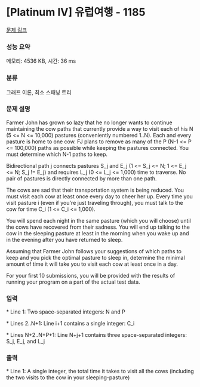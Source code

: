 # [Platinum IV] 유럽여행 - 1185 

[문제 링크](https://www.acmicpc.net/problem/1185) 

### 성능 요약

메모리: 4536 KB, 시간: 36 ms

### 분류

그래프 이론, 최소 스패닝 트리

### 문제 설명

<p>Farmer John has grown so lazy that he no longer wants to continue maintaining the cow paths that currently provide a way to visit each of his N (5 <= N <= 10,000) pastures (conveniently numbered 1..N). Each and every pasture is home to one cow. FJ plans to remove as many of the P (N-1 <= P <= 100,000) paths as possible while keeping the pastures connected. You must determine which N-1 paths to keep.</p>

<p>Bidirectional path j connects pastures S_j and E_j (1 <= S_j <= N; 1 <= E_j <= N; S_j != E_j) and requires L_j (0 <= L_j <= 1,000) time to traverse. No pair of pastures is directly connected by more than one path.</p>

<p>The cows are sad that their transportation system is being reduced. You must visit each cow at least once every day to cheer her up. Every time you visit pasture i (even if you're just traveling through), you must talk to the cow for time C_i (1 <= C_i <= 1,000).</p>

<p>You will spend each night in the same pasture (which you will choose) until the cows have recovered from their sadness. You will end up talking to the cow in the sleeping pasture at least in the morning when you wake up and in the evening after you have returned to sleep.</p>

<p>Assuming that Farmer John follows your suggestions of which paths to keep and you pick the optimal pasture to sleep in, determine the minimal amount of time it will take you to visit each cow at least once in a day.</p>

<p>For your first 10 submissions, you will be provided with the results of running your program on a part of the actual test data.</p>

### 입력 

 <p>* Line 1: Two space-separated integers: N and P</p>

<p>* Lines 2..N+1: Line i+1 contains a single integer: C_i</p>

<p>* Lines N+2..N+P+1: Line N+j+1 contains three space-separated integers: S_j, E_j, and L_j</p>

### 출력 

 <p>* Line 1: A single integer, the total time it takes to visit all the cows (including the two visits to the cow in your sleeping-pasture)</p>

